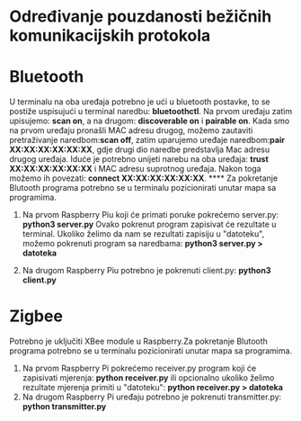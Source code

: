 # Određivanje pouzdanosti bežičnih komunikacijskih protokola


# Bluetooth
U terminalu na oba uređaja potrebno je ući u bluetooth postavke, to se postiže uspisujući u terminal naredbu: **bluetoothctl**.
Na prvom uređaju zatim upisujemo: **scan on**, a na drugom: **discoverable on** i **pairable on**. Kada smo na prvom uređaju pronašli MAC adresu drugog, možemo zautaviti pretraživanje naredbom:**scan off**, zatim uparujemo uređaje naredbom:**pair  XX:XX:XX:XX:XX:XX**, gdje drugi dio naredbe predstavlja Mac adresu drugog uređaja. Iduće je potrebno unijeti narebu na oba uređaja: **trust  XX:XX:XX:XX:XX:XX** i MAC adresu suprotnog uređaja. Nakon toga možemo ih povezati: **connect  XX:XX:XX:XX:XX:XX**. **** 
Za pokretanje Blutooth programa potrebno se u terminalu pozicionirati unutar mapa sa programima.
1. Na prvom Raspberry Piu koji će primati poruke pokrećemo server.py:
  **python3 server.py**
  Ovako pokrenut program zapisivat će rezultate u terminal. Ukoliko želimo da nam se rezultati zapisiju u "datoteku", možemo pokrenuti program sa naredbama:
  **python3 server.py > datoteka**
  
2. Na drugom Raspberry Piu potrebno je pokrenuti client.py:
  **python3 client.py**

# Zigbee
Potrebno je uključiti XBee module u Raspberry.Za pokretanje Blutooth programa potrebno se u terminalu pozicionirati unutar mapa sa programima.
1. Na prvom Raspberry Pi pokrećemo receiver.py program koji će zapisivati mjerenja:
  **python receiver.py** ili opcionalno ukoliko želimo rezultate mjerenja primiti u "datoteku": **python receiver.py > datoteka**
2. Na drugom Raspberry Pi uređaju potrebno je pokrenuti transmitter.py: **python transmitter.py**
